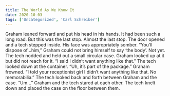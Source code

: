 ```yaml
---
title: The World As We Know It
date: 2020-10-03
tags: ['Uncategorized', 'Carl Schreiber']
---
```


Graham leaned forward and put his head in his hands.  It had been such a long road.  But this was the last stop.  Almost the last stop. The door opened and a tech stepped inside.  His face was appropriately somber. “You’ll dispose of...him,” Graham could not bring himself to say ‘the body’.  Not yet. The tech nodded and held out a small circular case.  Graham looked up at it but did not reach for it. “I said I didn’t want anything like that.” The tech looked down at the container.  “Uh, it’s part of the package.” Graham frowned.  “I told your receptionist girl I didn’t want anything like that.  No memorabilia.” The tech looked back and forth between Graham and the case.  “Um...” Graham and the tech stared at each other.  The tech knelt down and placed the case on the floor between them.
